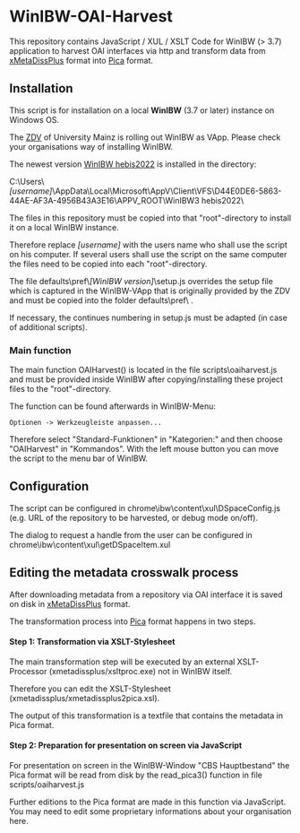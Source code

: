 # WinIBW-OAI-Harvest
This repository contains JavaScript / XUL / XSLT Code for WinIBW (> 3.7) application to harvest OAI interfaces via http and transform data from
[xMetaDissPlus](https://www.dnb.de/DE/Professionell/Sammeln/Unkoerperliche_Medienwerke/_content/xMetaDissPlus_akk.html) format into
[Pica](https://www.hebis.de/arbeitsmaterialien/erfassungsleitfaden/gesamtliste-der-kategorien-in-titelaufnahmen/) format.

## Installation

This script is for installation on a local **WinIBW** (3.7 or later) instance on Windows OS.

The [ZDV](https://www.zdv.uni-mainz.de/) of University Mainz is rolling out WinIBW as VApp. Please check your organisations way of installing WinIBW.

The newest version [WinIBW hebis2022](https://www.hebis.de/uploads/2022/06/winibw3.7_hebis2022_V4_2022-10-05.pdf) is installed in the directory:

C:\Users\\*[username]*\AppData\Local\Microsoft\AppV\Client\VFS\D44E0DE6-5863-44AE-AF3A-4956B43A3E16\APPV_ROOT\WinIBW3 hebis2022\
 
The files in this repository must be copied into that "root"-directory to install it on a local WinIBW instance.

Therefore replace *[username]* with the users name who shall use the script on his computer. If several users shall use the script on the same computer the files need to be copied into each "root"-directory.

The file defaults\pref\\*[WinIBW version]*\setup.js overrides the setup file which is captured in the WinIBW-VApp that is originally provided by the ZDV and must be copied into the folder defaults\pref\ .

If necessary, the continues numbering in setup.js must be adapted (in case of additional scripts).

### Main function

The main function OAIHarvest() is located in the file scripts\oaiharvest.js and  must be provided inside WinIBW after copying/installing these project files to the "root"-directory.

The function can be found afterwards in WinIBW-Menu:

    Optionen -> Werkzeugleiste anpassen...
    
Therefore select "Standard-Funktionen" in "Kategorien:" and then choose "OAIHarvest" in "Kommandos". With the left mouse button you can move the script to the menu bar of WinIBW.

## Configuration

The script can be configured in chrome\ibw\content\xul\DSpaceConfig.js (e.g. URL of the repository to be harvested, or debug mode on/off).

The dialog to request a handle from the user can be configured in chrome\ibw\content\xul\getDSpaceItem.xul

## Editing the metadata crosswalk process

After downloading metadata from a repository via OAI interface it is saved on disk in [xMetaDissPlus](https://www.dnb.de/DE/Professionell/Sammeln/Unkoerperliche_Medienwerke/_content/xMetaDissPlus_akk.html) format.

The transformation process into [Pica](https://www.hebis.de/arbeitsmaterialien/erfassungsleitfaden/gesamtliste-der-kategorien-in-titelaufnahmen/) format happens in two steps. 

#### Step 1: Transformation via XSLT-Stylesheet

The main transformation step will be executed by an external XSLT-Processor (xmetadissplus/xsltproc.exe) not in WinIBW itself.

Therefore you can edit the XSLT-Stylesheet (xmetadissplus/xmetadissplus2pica.xsl).

The output of this transformation is a textfile that contains the metadata in Pica format.

#### Step 2: Preparation for presentation on screen via JavaScript

For presentation on screen in the WinIBW-Window "CBS Hauptbestand" the Pica format will be read from disk by the read_pica3() function in file scripts/oaiharvest.js

Further editions to the Pica format are made in this function via JavaScript. You may need to edit some proprietary informations about your organisation here.
